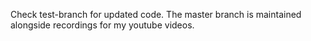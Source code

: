 Check test-branch for updated code. The master branch is maintained alongside recordings for my youtube videos.
